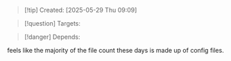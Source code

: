 
>[!tip] Created: [2025-05-29 Thu 09:09]

>[!question] Targets: 

>[!danger] Depends: 

feels like the majority of the file count these days is made up of config files.
